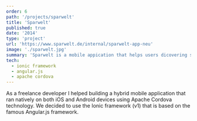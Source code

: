 ```yaml
---
order: 6
path: '/projects/sparwelt'
title: 'Sparwelt'
published: true
date: '2014'
type: 'project'
url: 'https://www.sparwelt.de/internal/sparwelt-app-neu'
image: './sparwelt.jpg'
summary: 'Sparwelt is a mobile appication that helps users dicovering special deals, vouchers, gifts and more.'
tech:
  - ionic framework
  - angular.js
  - apache cordova
---
```


As a freelance developer I helped building a hybrid mobile application that ran natively on both iOS and Android devices using Apache Cordova technology. We decided to use the Ionic framework (v1) that is based on the famous Angular.js framework.
